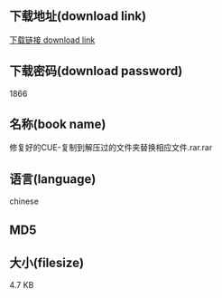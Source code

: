 ## 下载地址(download link)
[下载链接 download link](https://voluble-croquembouche-d321dc.netlify.app/?s=%E4%BF%AE%E5%A4%8D%E5%A5%BD%E7%9A%84CUE-%E5%A4%8D%E5%88%B6%E5%88%B0%E8%A7%A3%E5%8E%8B%E8%BF%87%E7%9A%84%E6%96%87%E4%BB%B6%E5%A4%B9%E6%9B%BF%E6%8D%A2%E7%9B%B8%E5%BA%94%E6%96%87%E4%BB%B6.rar)

## 下载密码(download password)
1866

## 名称(book name)
修复好的CUE-复制到解压过的文件夹替换相应文件.rar.rar

## 语言(language)
chinese

## MD5


## 大小(filesize)
4.7 KB

